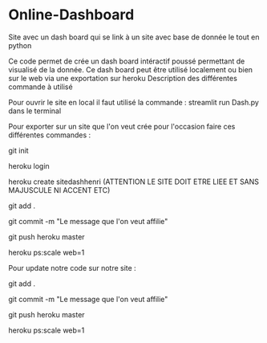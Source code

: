 # Online-Dashboard
Site avec un dash board qui se link à un site avec base de donnée le tout en python

Ce code permet de crée un dash board intéractif poussé permettant de visualisé de la donnée.
Ce dash board peut être utilisé localement ou bien sur le web via une exportation sur heroku
Description des différentes commande à utilisé

Pour ouvrir le site en local il faut utilisé la commande : streamlit run Dash.py dans le terminal

Pour exporter sur un site que l'on veut crée pour l'occasion faire ces différentes commandes : 

git init

heroku login

heroku create sitedashhenri  (ATTENTION LE SITE DOIT ETRE LIEE ET SANS MAJUSCULE NI ACCENT ETC)

git add .

git commit -m "Le message que l'on veut affilie"

git push heroku master

heroku ps:scale web=1

Pour update notre code sur notre site : 

git add .

git commit -m "Le message que l'on veut affilie"

git push heroku master

heroku ps:scale web=1

